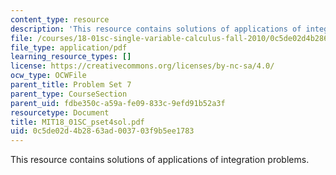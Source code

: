 ```yaml
---
content_type: resource
description: 'This resource contains solutions of applications of integration problems. '
file: /courses/18-01sc-single-variable-calculus-fall-2010/0c5de02d4b2863ad003703f9b5ee1783_MIT18_01SC_pset4sol.pdf
file_type: application/pdf
learning_resource_types: []
license: https://creativecommons.org/licenses/by-nc-sa/4.0/
ocw_type: OCWFile
parent_title: Problem Set 7
parent_type: CourseSection
parent_uid: fdbe350c-a59a-fe09-833c-9efd91b52a3f
resourcetype: Document
title: MIT18_01SC_pset4sol.pdf
uid: 0c5de02d-4b28-63ad-0037-03f9b5ee1783
---
```

This resource contains solutions of applications of integration problems. 